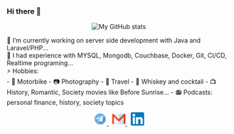 ### Hi there 👋
<p align="center">
  <img alt="My GitHub stats" src="https://github-readme-stats.vercel.app/api?username=hoangcongst&show_icons=true&theme=nord" />
</p>
🔭 I’m currently working on server side development with Java and Laravel/PHP...<br />
👯 I had experience with MYSQL, Mongodb, Couchbase, Docker, Git, CI/CD, Realtime programing...<br />
⚡ Hobbies:<br />
- 🛵 Motorbike
- 📷 Photography 
- 🥾 Travel 
- 🥃 Whiskey and cocktail
- 📺 History, Romantic, Society movies like Before Sunrise...
- 📻 Podcasts: personal finance, history, society topics

<p align="center">
  <a href="https://t.me/conght" target="_blank">
    <img alt="Skype me" src="telegram.png" width="30" />
  </a>
  <span>&nbsp;</span>
  <a href="mailto:hoangcongst@gmail.com" target="_blank">
    <img alt="Email me" src="gmail.png" width="30" />
  </a>
  <span>&nbsp;</span>
  <a href="https://www.linkedin.com/in/hoangthanhcong" target="_blank">
    <img alt="My LinkedIn" src="linkedin.png" width="30" />
  </a>
</p>
